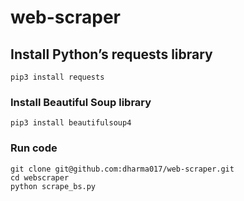 # web-scraper

## Install Python’s requests library
```
pip3 install requests
```

### Install Beautiful Soup library
```
pip3 install beautifulsoup4
```

### Run code
```
git clone git@github.com:dharma017/web-scraper.git
cd webscraper
python scrape_bs.py
```